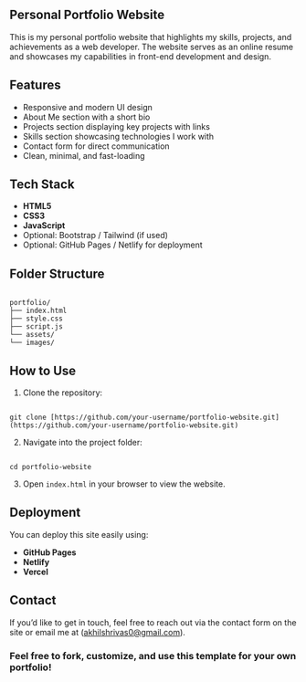 ## Personal Portfolio Website

This is my personal portfolio website that highlights my skills, projects, and achievements as a web developer. The website serves as an online resume and showcases my capabilities in front-end development and design.

## Features

- Responsive and modern UI design
- About Me section with a short bio
- Projects section displaying key projects with links
- Skills section showcasing technologies I work with
- Contact form for direct communication
- Clean, minimal, and fast-loading

## Tech Stack

- **HTML5**
- **CSS3**
- **JavaScript**
- Optional: Bootstrap / Tailwind (if used)
- Optional: GitHub Pages / Netlify for deployment

## Folder Structure

```

portfolio/
├── index.html
├── style.css
├── script.js
└── assets/
└── images/

```

## How to Use

1. Clone the repository:
```

git clone [https://github.com/your-username/portfolio-website.git](https://github.com/your-username/portfolio-website.git)

```
2. Navigate into the project folder:
```

cd portfolio-website

```
3. Open `index.html` in your browser to view the website.

## Deployment

You can deploy this site easily using:

- **GitHub Pages**
- **Netlify**
- **Vercel**

## Contact

If you’d like to get in touch, feel free to reach out via the contact form on the site or email me at (akhilshrivas0@gmail.com).

### Feel free to fork, customize, and use this template for your own portfolio!
